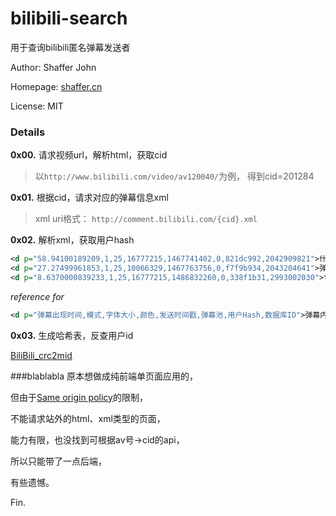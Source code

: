 # bilibili-search
用于查询bilibili匿名弹幕发送者

Author: Shaffer John

Homepage: [shaffer.cn](http://www.shaffer.cn)

License: MIT

### Details
**0x00.** 请求视频url，解析html，获取cid
>以`http://www.bilibili.com/video/av120040/`为例，
>得到cid=201284

**0x01.** 根据cid，请求对应的弹幕信息xml
>xml uri格式：
>`http://comment.bilibili.com/{cid}.xml`

**0x02.** 解析xml，获取用户hash
```xml
<d p="58.94100189209,1,25,16777215,1467741402,0,821dc992,2042909821">什么都没发生</d>
<d p="27.27499961853,1,25,10066329,1467763756,0,f7f9b934,2043204641">弹幕测试</d>
<d p="8.6370000839233,1,25,16777215,1486832260,0,338f1b31,2993002030">test</d>
```
*reference for*
```xml
<d p="弹幕出现时间,模式,字体大小,颜色,发送时间戳,弹幕池,用户Hash,数据库ID">弹幕内容</d>
```

**0x03.** 生成哈希表，反查用户id

[BiliBili_crc2mid](https://github.com/esterTion/BiliBili_crc2mid)


###blablabla
原本想做成纯前端单页面应用的，

但由于[Same origin policy](https://en.wikipedia.org/wiki/Same-origin_policy)的限制，

不能请求站外的html、xml类型的页面，

能力有限，也没找到可根据av号->cid的api，

所以只能带了一点后端，

有些遗憾。

Fin.
